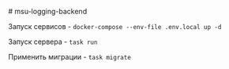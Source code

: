 ﻿﻿# msu-logging-backend

Запуск сервисов - ```docker-compose --env-file .env.local up -d```

Запуск сервера - ```task run```

Применить миграции - ```task migrate```
